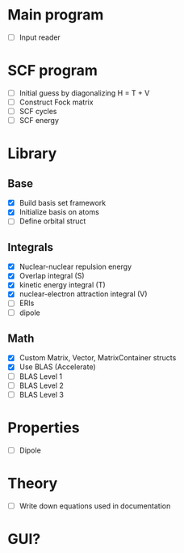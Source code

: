 # Main program

- [ ] Input reader

# SCF program

- [ ] Initial guess by diagonalizing H = T + V
- [ ] Construct Fock matrix 
- [ ] SCF cycles
- [ ] SCF energy

# Library

## Base
- [x] Build basis set framework
- [x] Initialize basis on atoms
- [ ] Define orbital struct

## Integrals
- [x] Nuclear-nuclear repulsion energy
- [x] Overlap integral (S)
- [x] kinetic energy integral (T)
- [x] nuclear-electron attraction integral (V)
- [ ] ERIs
- [ ] dipole

## Math
- [x] Custom Matrix, Vector, MatrixContainer structs
- [x] Use BLAS (Accelerate)
- [ ] BLAS Level 1
- [ ] BLAS Level 2
- [ ] BLAS Level 3

# Properties
- [ ] Dipole

# Theory
- [ ] Write down equations used in documentation

# GUI?